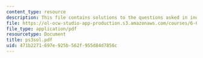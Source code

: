 ```yaml
---
content_type: resource
description: This file contains solutions to the questions asked in induction.
file: https://ol-ocw-studio-app-production.s3.amazonaws.com/courses/6-042j-mathematics-for-computer-science-fall-2005/471b2271697e925b562f955d84d7856c_ps3sol.pdf
file_type: application/pdf
resourcetype: Document
title: ps3sol.pdf
uid: 471b2271-697e-925b-562f-955d84d7856c
---
```

